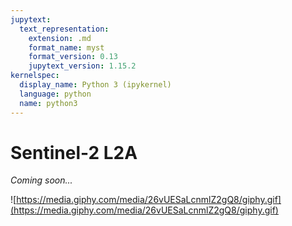```yaml
---
jupytext:
  text_representation:
    extension: .md
    format_name: myst
    format_version: 0.13
    jupytext_version: 1.15.2
kernelspec:
  display_name: Python 3 (ipykernel)
  language: python
  name: python3
---
```


# Sentinel-2 L2A

_Coming soon..._

![https://media.giphy.com/media/26vUESaLcnmlZ2gQ8/giphy.gif](https://media.giphy.com/media/26vUESaLcnmlZ2gQ8/giphy.gif)
